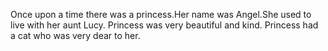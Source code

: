 Once upon a time there was a princess.Her name was Angel.She used to live with her aunt Lucy.
Princess was very beautiful and kind.
Princess had a cat who was very dear to her.
